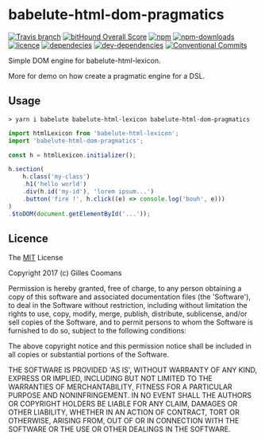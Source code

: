 # babelute-html-dom-pragmatics

[![Travis branch](https://img.shields.io/travis/nomocas/babelute-html-dom-pragmatics/master.svg)](https://travis-ci.org/nomocas/babelute-html-dom-pragmatics)
[![bitHound Overall Score](https://www.bithound.io/github/nomocas/babelute-html-dom-pragmatics/badges/score.svg)](https://www.bithound.io/github/nomocas/babelute-html-dom-pragmatics)
[![npm](https://img.shields.io/npm/v/babelute-html-dom-pragmatics.svg)]()
[![npm-downloads](https://img.shields.io/npm/dm/babelute-html-dom-pragmatics.svg)]()
[![licence](https://img.shields.io/npm/l/babelute-html-dom-pragmatics.svg)](https://spdx.org/licenses/MIT)
[![dependecies](https://img.shields.io/david/nomocas/babelute-html-dom-pragmatics.svg)]()
[![dev-dependencies](https://img.shields.io/david/dev/nomocas/babelute-html-dom-pragmatics.svg)]()
[![Conventional Commits](https://img.shields.io/badge/Conventional%20Commits-1.0.0-yellow.svg)](https://conventionalcommits.org)


Simple DOM engine for babelute-html-lexicon.

More for demo on how create a pragmatic engine for a DSL.

## Usage

```
> yarn i babelute babelute-html-lexicon babelute-html-dom-pragmatics
```

```javascript
import htmlLexicon from 'babelute-html-lexicon';
import 'babelute-html-dom-pragmatics';

const h = htmlLexicon.initializer();

h.section(
	h.class('my-class')
	.h1('hello world')
	.div(h.id('my-id'), 'lorem ipsum...')
	.button('fire !', h.click((e) => console.log('bouh', e)))
)
.$toDOM(document.getElementById('...'));
```

## Licence

The [MIT](http://opensource.org/licenses/MIT) License

Copyright 2017 (c) Gilles Coomans

Permission is hereby granted, free of charge, to any person obtaining a copy of this software and associated documentation files (the 'Software'), to deal in the Software without restriction, including without limitation the rights to use, copy, modify, merge, publish, distribute, sublicense, and/or sell copies of the Software, and to permit persons to whom the Software is furnished to do so, subject to the following conditions:

The above copyright notice and this permission notice shall be included in all copies or substantial portions of the Software.

THE SOFTWARE IS PROVIDED 'AS IS', WITHOUT WARRANTY OF ANY KIND, EXPRESS OR IMPLIED, INCLUDING BUT NOT LIMITED TO THE WARRANTIES OF MERCHANTABILITY, FITNESS FOR A PARTICULAR PURPOSE AND NONINFRINGEMENT. IN NO EVENT SHALL THE AUTHORS OR COPYRIGHT HOLDERS BE LIABLE FOR ANY CLAIM, DAMAGES OR OTHER LIABILITY, WHETHER IN AN ACTION OF CONTRACT, TORT OR OTHERWISE, ARISING FROM, OUT OF OR IN CONNECTION WITH THE SOFTWARE OR THE USE OR OTHER DEALINGS IN THE SOFTWARE.
